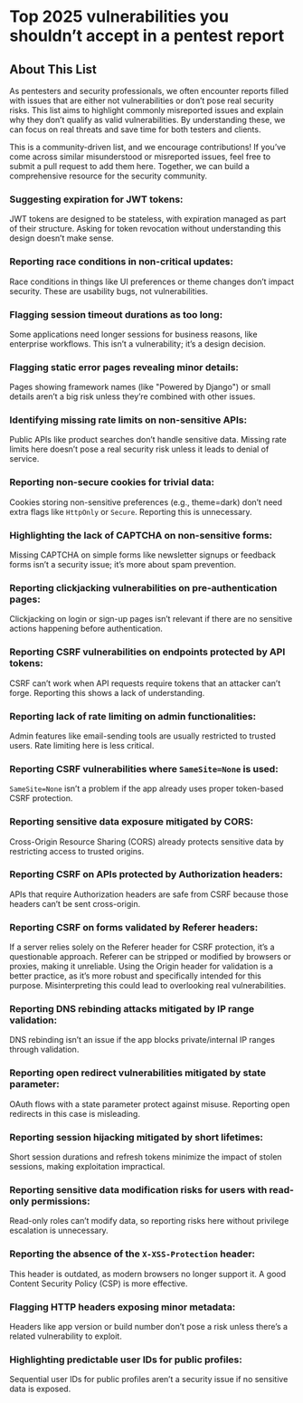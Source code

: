 # Top 2025 vulnerabilities you shouldn’t accept in a pentest report

## About This List
As pentesters and security professionals, we often encounter reports filled with issues that are either not vulnerabilities or don’t pose real security risks. This list aims to highlight commonly misreported issues and explain why they don’t qualify as valid vulnerabilities. By understanding these, we can focus on real threats and save time for both testers and clients.

This is a community-driven list, and we encourage contributions! If you’ve come across similar misunderstood or misreported issues, feel free to submit a pull request to add them here. Together, we can build a comprehensive resource for the security community.

### Suggesting expiration for JWT tokens:
JWT tokens are designed to be stateless, with expiration managed as part of their structure. Asking for token revocation without understanding this design doesn’t make sense.

### Reporting race conditions in non-critical updates:
Race conditions in things like UI preferences or theme changes don’t impact security. These are usability bugs, not vulnerabilities.

### Flagging session timeout durations as too long:
Some applications need longer sessions for business reasons, like enterprise workflows. This isn’t a vulnerability; it’s a design decision.

### Flagging static error pages revealing minor details:
Pages showing framework names (like "Powered by Django") or small details aren’t a big risk unless they’re combined with other issues.

### Identifying missing rate limits on non-sensitive APIs:
Public APIs like product searches don’t handle sensitive data. Missing rate limits here doesn’t pose a real security risk unless it leads to denial of service.

### Reporting non-secure cookies for trivial data:
Cookies storing non-sensitive preferences (e.g., theme=dark) don’t need extra flags like `HttpOnly` or `Secure`. Reporting this is unnecessary.

### Highlighting the lack of CAPTCHA on non-sensitive forms:
Missing CAPTCHA on simple forms like newsletter signups or feedback forms isn’t a security issue; it’s more about spam prevention.

### Reporting clickjacking vulnerabilities on pre-authentication pages:
Clickjacking on login or sign-up pages isn’t relevant if there are no sensitive actions happening before authentication.

### Reporting CSRF vulnerabilities on endpoints protected by API tokens:
CSRF can’t work when API requests require tokens that an attacker can’t forge. Reporting this shows a lack of understanding.

### Reporting lack of rate limiting on admin functionalities:
Admin features like email-sending tools are usually restricted to trusted users. Rate limiting here is less critical.

### Reporting CSRF vulnerabilities where `SameSite=None` is used:
`SameSite=None` isn’t a problem if the app already uses proper token-based CSRF protection.

### Reporting sensitive data exposure mitigated by CORS:
Cross-Origin Resource Sharing (CORS) already protects sensitive data by restricting access to trusted origins.

### Reporting CSRF on APIs protected by Authorization headers:
APIs that require Authorization headers are safe from CSRF because those headers can’t be sent cross-origin.

### Reporting CSRF on forms validated by Referer headers:
If a server relies solely on the Referer header for CSRF protection, it’s a questionable approach. Referer can be stripped or modified by browsers or proxies, making it unreliable. Using the Origin header for validation is a better practice, as it’s more robust and specifically intended for this purpose. Misinterpreting this could lead to overlooking real vulnerabilities.

### Reporting DNS rebinding attacks mitigated by IP range validation:
DNS rebinding isn’t an issue if the app blocks private/internal IP ranges through validation.

### Reporting open redirect vulnerabilities mitigated by state parameter:
OAuth flows with a state parameter protect against misuse. Reporting open redirects in this case is misleading.

### Reporting session hijacking mitigated by short lifetimes:
Short session durations and refresh tokens minimize the impact of stolen sessions, making exploitation impractical.

### Reporting sensitive data modification risks for users with read-only permissions:
Read-only roles can’t modify data, so reporting risks here without privilege escalation is unnecessary.

### Reporting the absence of the `X-XSS-Protection` header:
This header is outdated, as modern browsers no longer support it. A good Content Security Policy (CSP) is more effective.

### Flagging HTTP headers exposing minor metadata:
Headers like app version or build number don’t pose a risk unless there’s a related vulnerability to exploit.

### Highlighting predictable user IDs for public profiles:
Sequential user IDs for public profiles aren’t a security issue if no sensitive data is exposed.
